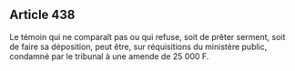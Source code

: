 Article 438
----
Le témoin qui ne comparaît pas ou qui refuse, soit de prêter serment, soit de
faire sa déposition, peut être, sur réquisitions du ministère public, condamné
par le tribunal à une amende de 25 000 F.
